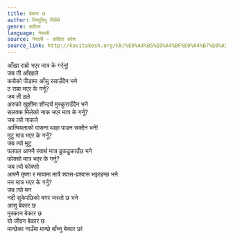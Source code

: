 ```yaml
---
title: बेकार छ
author: विष्णुविभु घिमिरे
genre: कविता
language: नेपाली
source: नेपाली - कविता कोश
source_link: http://kavitakosh.org/kk/%E0%A4%B5%E0%A4%BF%E0%A4%B7%E0%A5%8D%E0%A4%A3%E0%A5%81%E0%A4%B5%E0%A4%BF%E0%A4%AD%E0%A5%81_%E0%A4%98%E0%A4%BF%E0%A4%AE%E0%A4%BF%E0%A4%B0%E0%A5%87
---
```


आँखा राम्रो भएर मात्र के गर्र्नू!  
जब ती आँखाले  
कसैको पीडामा आँसु रसाउँदैन भने  
ठ राम्रा भएर के गर्नू?  
जब ती ठले  
अरुको खुशीमा शौन्दर्य मुस्कुराउँदैन भने  
सलक्क मिलेको नाक भएर मात्र के गर्नू?  
जब त्यो नाकले  
आत्मियताको वासना थाहा पाउन सक्दैन भने!  
मुटु मात्र भएर के गर्नू?  
जब त्यो मुटु  
पलपल आफ्नै स्वार्थ मात्र ढुकढुकाउँछ भने  
फोक्सो मात्र भएर के गर्नु?  
जब त्यो फोक्सो  
आफ्नै तृष्णा र मायामा मात्रै श्वास-प्रश्वास भइरहन्छ भने  
मन मात्र भएर के गर्नु?  
जब त्यो मन  
नदी सुकेपछिको बगर जस्तो छ भने  
आसु बेकार छ  
मुस्कान बेकार छ  
यो जीवन बेकार छ  
मान्छेका नाउँमा मान्छे बाँच्नु बेकार छ!
